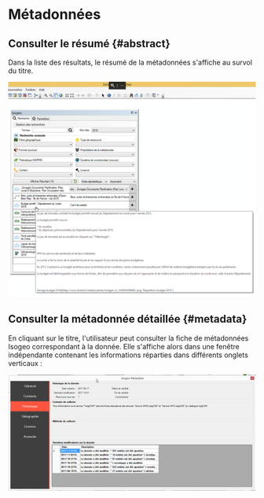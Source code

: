 # Métadonnées

## Consulter le résumé {#abstract}

Dans la liste des résultats, le résumé de la métadonnées s'affiche au survol du titre.

![](../../assets/plugin_ArcMap_result_tooltip_abstract_FR.png)

## Consulter la métadonnée détaillée {#metadata}

En cliquant sur le titre, l'utilisateur peut consulter la fiche de métadonnées Isogeo correspondant à la donnée. Elle s'affiche alors dans une fenêtre indépendante contenant les informations réparties dans différents onglets verticaux :

![](../../assets/plugin_ArcMap_metadata_history_FR.png "Consulter la fiche de métadonnées détaillée")